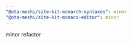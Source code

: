 ```yaml
---
"@ota-meshi/site-kit-monarch-syntaxes": minor
"@ota-meshi/site-kit-monaco-editor": minor
---
```


minor refactor
